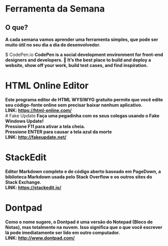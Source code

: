 # Ferramenta da Semana

## O que?
<strong> A cada semana vamos aprender uma ferramenta simples, que pode ser muito útil no seu dia a dia de desenvolvedor.</strong>

$ CodePen.io
<strong>
CodePen is a social development environment for front-end designers and developers. 👋
It’s the best place to build and deploy a website, show off your work, build test cases, and find inspiration.
</strong>
# HTML Online Editor
<strong>
	Este programa editor de HTML WYSIWYG gratuito permite que você edite seu código-fonte online sem precisar baixar nenhum aplicativo.<br>
	LINK:  <a href="https://html-online.com/" target="_blank">https://html-online.com/</a>
<br>
</strong>
# Fake Update
<strong>
	Faça uma pegadinha com os seus colegas usando o Fake Windows Update!<br>
	Pressione F11 para ativar a tela cheia. <br>
	Pressione ENTER para causar a tela azul da morte<br>
	LINK:  <a href="http://fakeupdate.net/" target="_blank">http://fakeupdate.net/</a>
<br>
</strong>

# StackEdit
<strong>
	Editor Markdown completo e de código aberto baseado em PageDown, a biblioteca Markdown usada pelo Stack Overflow e os outros sites do Stack Exchange.<br>
	LINK:  <a href="https://stackedit.io/" target="_blank">https://stackedit.io/</a>
<br>
</strong>

# Dontpad
<strong>
	Como o nome sugere, o Dontpad é uma versão do Notepad (Bloco de Notas), mas totalmente na nuvem. Isso significa que o que você escrever lá pode imediatamente ser lido em outro computador.<br>
	LINK:  <a href="http://www.dontpad.com/" target="_blank">http://www.dontpad.com/</a>
<br>
</strong>
